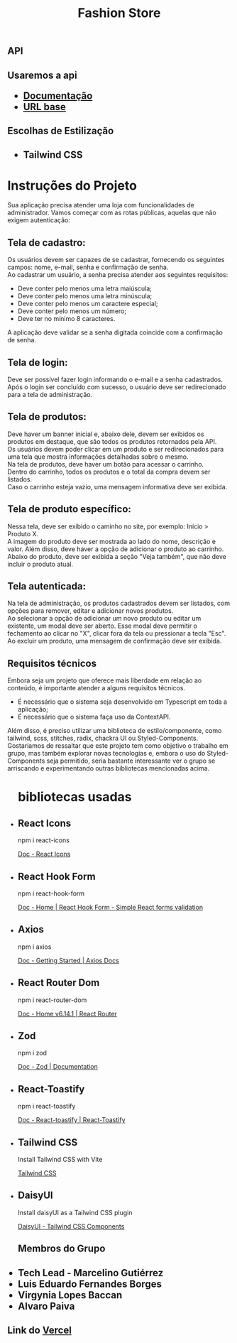 <header>
  <h1 align="center">Fashion Store</h1>
</header>
<div>
   <div>
     <h2>API<h2/>
     <p>Usaremos a api</p>
     <ul>
       <li>
         <a href="https://github.com/Kenzie-Academy-Brasil-Developers/fashion-store-api" target="_blank">Documentação</a>
       </li>
       <li>
         <a href="https://fashion-store-api.onrender.com/" target="_blank">URL base</a>
       </li>
     </ul>
   </div>
  <div>
    <h2>Escolhas de Estilização<h2/>
      <ul>
        <li>
          Tailwind CSS
        </li>
      <ul/>
  </div>
  <div>
    <h1>Instruções do Projeto</h1>

<p>Sua aplicação precisa atender uma loja com funcionalidades de administrador. Vamos começar com as rotas públicas, aquelas que não exigem autenticação:</p>

<h2>Tela de cadastro:</h2>
<p>Os usuários devem ser capazes de se cadastrar, fornecendo os seguintes campos: nome, e-mail, senha e confirmação de senha.<br>
Ao cadastrar um usuário, a senha precisa atender aos seguintes requisitos:</p>
<ul>
  <li>Deve conter pelo menos uma letra maiúscula;</li>
  <li>Deve conter pelo menos uma letra minúscula;</li>
  <li>Deve conter pelo menos um caractere especial;</li>
  <li>Deve conter pelo menos um número;</li>
  <li>Deve ter no mínimo 8 caracteres.</li>
</ul>
<p>A aplicação deve validar se a senha digitada coincide com a confirmação de senha.</p>

<h2>Tela de login:</h2>
<p>Deve ser possível fazer login informando o e-mail e a senha cadastrados.<br>
Após o login ser concluído com sucesso, o usuário deve ser redirecionado para a tela de administração.</p>

<h2>Tela de produtos:</h2>
<p>Deve haver um banner inicial e, abaixo dele, devem ser exibidos os produtos em destaque, que são todos os produtos retornados pela API.<br>
Os usuários devem poder clicar em um produto e ser redirecionados para uma tela que mostra informações detalhadas sobre o mesmo.<br>
Na tela de produtos, deve haver um botão para acessar o carrinho.<br>
Dentro do carrinho, todos os produtos e o total da compra devem ser listados.<br>
Caso o carrinho esteja vazio, uma mensagem informativa deve ser exibida.</p>

<h2>Tela de produto específico:</h2>
<p>Nessa tela, deve ser exibido o caminho no site, por exemplo: Início > Produto X.<br>
A imagem do produto deve ser mostrada ao lado do nome, descrição e valor. Além disso, deve haver a opção de adicionar o produto ao carrinho.<br>
Abaixo do produto, deve ser exibida a seção "Veja também", que não deve incluir o produto atual.</p>

<h2>Tela autenticada:</h2>
<p>Na tela de administração, os produtos cadastrados devem ser listados, com opções para remover, editar e adicionar novos produtos.<br>
Ao selecionar a opção de adicionar um novo produto ou editar um existente, um modal deve ser aberto. Esse modal deve permitir o fechamento ao clicar no "X", clicar fora da tela ou pressionar a tecla "Esc".<br>
Ao excluir um produto, uma mensagem de confirmação deve ser exibida.</p>

<h2>Requisitos técnicos</h2>
<p>Embora seja um projeto que oferece mais liberdade em relação ao conteúdo, é importante atender a alguns requisitos técnicos.</p>
<ul>
  <li>É necessário que o sistema seja desenvolvido em Typescript em toda a aplicação;</li>
  <li>É necessário que o sistema faça uso da ContextAPI.</li>
</ul>
<p>Além disso, é preciso utilizar uma biblioteca de estilo/componente, como tailwind, scss, stitches, radix, chackra UI ou Styled-Components.<br>
Gostaríamos de ressaltar que este projeto tem como objetivo o trabalho em grupo, mas também explorar novas tecnologias e, embora o uso do Styled-Components seja permitido, seria bastante interessante ver o grupo se arriscando e experimentando outras bibliotecas mencionadas acima.</p>
  </div>
  <ul>
    <h1>bibliotecas usadas</h1>
    <li>
      <h2>React Icons</h2>
      <p>npm i react-icons</p>
      <a href="https://react-icons.github.io" target="_blank">Doc - React Icons</a>
    </li>
    <li>
      <h2>React Hook Form</h2>
      <p>npm i react-hook-form</p>
      <a href="https://react-hook-form.com" target="_blank">Doc - Home | React Hook Form - Simple React forms validation</a>
    </li>
    <li>
      <h2>Axios</h2>
      <p>npm i axios</p>
      <a href="https://axios-http.com" target="_blank">Doc - Getting Started | Axios Docs</a>
    </li>
    <li>
      <h2>React Router Dom</h2>
      <p>npm i react-router-dom</p>
      <a href="https://reactrouter.com" target="_blank">Doc - Home v6.14.1 | React Router</a>
    </li>
    <li>
      <h2>Zod</h2>
      <p>npm i zod</p>
      <a href="https://github.com/colinhacks/zod" target="_blank">Doc - Zod | Documentation</a>
    </li>
    <li>
      <h2>React-Toastify</h2>
      <p>npm i react-toastify</p>
      <a href="https://fkhadra.github.io/react-toastify" target="_blank">Doc - React-toastify | React-Toastify</a>
    </li>
    <li>
      <h2>Tailwind CSS</h2>
      <p>Install Tailwind CSS with Vite</p>
      <a href="https://tailwindcss.com" target="_blank">Tailwind CSS</a>
    </li>
    <li>
      <h2>DaisyUI</h2>
      <p>Install daisyUI as a Tailwind CSS plugin</p>
      <a href="https://daisyui.com" target="_blank">DaisyUI - Tailwind CSS Components</a>
    </li>
  </ul>
  <div>
    <ul>
      <h2>Membros do Grupo<h2/>
      <li>
      Tech Lead - Marcelino Gutiérrez
      </li>
      <li>
      Luis Eduardo Fernandes Borges
      </li>
      <li>
     Virgynia Lopes Baccan
      </li>
      <li>
        Alvaro Paiva
      </li>
    </ul>
      <div>
        <h2>Link do <a href="https://fashion-store-entrega-template-grupo2.vercel.app/" target="_blank">Vercel</a></h2>
      </div>
  </div>
</div>
